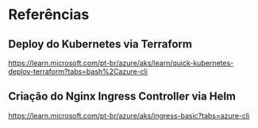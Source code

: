 # Referências

## Deploy do Kubernetes via Terraform

https://learn.microsoft.com/pt-br/azure/aks/learn/quick-kubernetes-deploy-terraform?tabs=bash%2Cazure-cli

## Criação do Nginx Ingress Controller via Helm

https://learn.microsoft.com/pt-br/azure/aks/ingress-basic?tabs=azure-cli